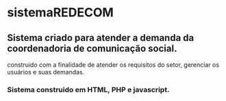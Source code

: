 # sistemaREDECOM

## Sistema criado para atender a demanda da coordenadoria de comunicação social.
construido com a finalidade de atender os requisitos do setor, gerenciar os usuários e suas demandas.

### Sistema construido em HTML, PHP e javascript.



